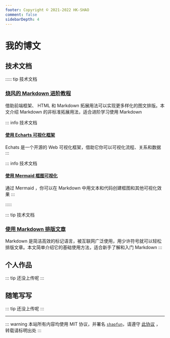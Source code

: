 ```yaml
---
footer: Copyright © 2021-2022 HK-SHAO
comment: false
sidebarDepth: 4
---
```


# 我的博文

## 技术文档

::::: tip 技术文档
### [烧风的 Markdown 进阶教程](p/advanced-use-of-markdown.md)

借助前端框架、 HTML 和 Markdown 拓展用法可以实现更多样化的图文排版。本文介绍 Markdown 的非标准拓展用法，适合进阶学习使用 Markdown

::: info 技术文档
#### [使用 Echarts 可视化框架](p/use-echarts-in-markdown.md)

Echats 是一个开源的 Web 可视化框架，借助它你可以可视化流程、关系和数据
:::



::: info 技术文档
#### [使用 Mermaid 框图可视化](p/use-mermaid-in-markdwon.md)

通过 Mermaid ，你可以在 Markdown 中用文本和代码创建框图和其他可视化效果
:::

:::::



::: tip 技术文档
### [使用 Markdown 排版文章](p/how-to-use-markdown.md)

Markdown 是简洁高效的标记语言，被互联网广泛使用，用少许符号就可以轻松排版文章。本文简单介绍它的基础使用方法，适合新手了解和入门 Markdown
:::

## 个人作品

::: tip
还没上传呢
:::

## 随笔写写

::: tip
还没上传呢
:::


---
::: warning
本站所有内容均使用 MIT 协议，并署名 [`shaofun`](//shao.fun)，请遵守 [此协议](/LICENSE.md) ，转载请标明出处
:::